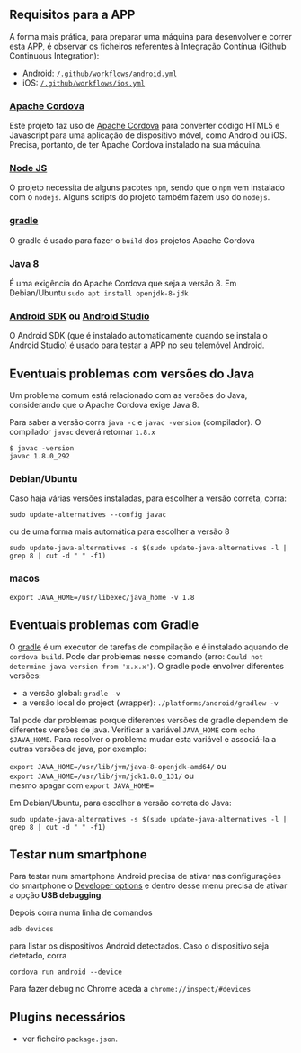 ## Requisitos para a APP

A forma mais prática, para preparar uma máquina para desenvolver e correr esta APP, é observar os ficheiros referentes à Integração Contínua (Github Continuous Integration):
 - Android: [`/.github/workflows/android.yml`](/.github/workflows/android.yml)
 - iOS: [`/.github/workflows/ios.yml`](/.github/workflows/ios.yml)

### [Apache Cordova](https://cordova.apache.org/)

Este projeto faz uso de <a href="https://cordova.apache.org/">Apache Cordova</a> para converter código HTML5 e Javascript para uma aplicação de dispositivo móvel, como Android ou iOS. Precisa, portanto, de ter Apache Cordova instalado na sua máquina.

### [Node JS](https://nodejs.org/en/download/)

O projeto necessita de alguns pacotes `npm`, sendo que o `npm` vem instalado com o `nodejs`.
Alguns scripts do projeto também fazem uso do `nodejs`.

### [gradle](https://docs.gradle.org/current/userguide/what_is_gradle.html)

O gradle é usado para fazer o `build` dos projetos Apache Cordova

### Java 8

É uma exigência do Apache Cordova que seja a versão 8. Em Debian/Ubuntu `sudo apt install openjdk-8-jdk`

### [Android SDK](https://stackoverflow.com/questions/34556884/how-to-install-android-sdk-on-ubuntu) ou [Android Studio](https://developer.android.com/studio/install)

O Android SDK (que é instalado automaticamente quando se instala o Android Studio) é usado para testar a APP no seu telemóvel Android.

## Eventuais problemas com versões do Java

Um problema comum está relacionado com as versões do Java, considerando que o Apache Cordova exige Java 8.

Para saber a versão corra `java -c` e `javac -version` (compilador). O compilador `javac` deverá retornar `1.8.x`

```
$ javac -version
javac 1.8.0_292
```

### Debian/Ubuntu
Caso haja várias versões instaladas, para escolher a versão correta, corra:

`sudo update-alternatives --config javac` 

ou de uma forma mais automática para escolher a versão 8

`sudo update-java-alternatives -s $(sudo update-java-alternatives -l | grep 8 | cut -d " " -f1)`

### macos
`export JAVA_HOME=/usr/libexec/java_home -v 1.8`

## Eventuais problemas com Gradle

O [gradle](https://docs.gradle.org/current/userguide/what_is_gradle.html) é um executor de tarefas de compilação e é instalado aquando de `cordova build`. Pode dar problemas nesse comando (erro: `Could not determine java version from 'x.x.x'`). O gradle pode envolver diferentes versões:

- a versão global: `gradle -v`
- a versão local do project (wrapper): `./platforms/android/gradlew -v`

Tal pode dar problemas porque diferentes versões de gradle dependem de diferentes versões de java. Verificar a variável `JAVA_HOME` com `echo $JAVA_HOME`. Para resolver o problema mudar esta variável e associá-la a outras versões de java, por exemplo:

`export JAVA_HOME=/usr/lib/jvm/java-8-openjdk-amd64/` ou<br>
`export JAVA_HOME=/usr/lib/jvm/jdk1.8.0_131/` ou<br>
mesmo apagar com `export JAVA_HOME=`

Em Debian/Ubuntu, para escolher a versão correta do Java:

`sudo update-java-alternatives -s $(sudo update-java-alternatives -l | grep 8 | cut -d " " -f1)`

## Testar num smartphone

Para testar num smartphone Android precisa de ativar nas configurações do smartphone o [Developer options](https://developer.android.com/studio/command-line/adb#Enabling) e dentro desse menu precisa de ativar a opção <b>USB debugging</b>.

Depois corra numa linha de comandos

`adb devices`

para listar os dispositivos Android detectados. Caso o dispositivo seja detetado, corra

`cordova run android --device`

Para fazer debug no Chrome aceda a `chrome://inspect/#devices`

## Plugins necessários

* ver ficheiro `package.json`.

